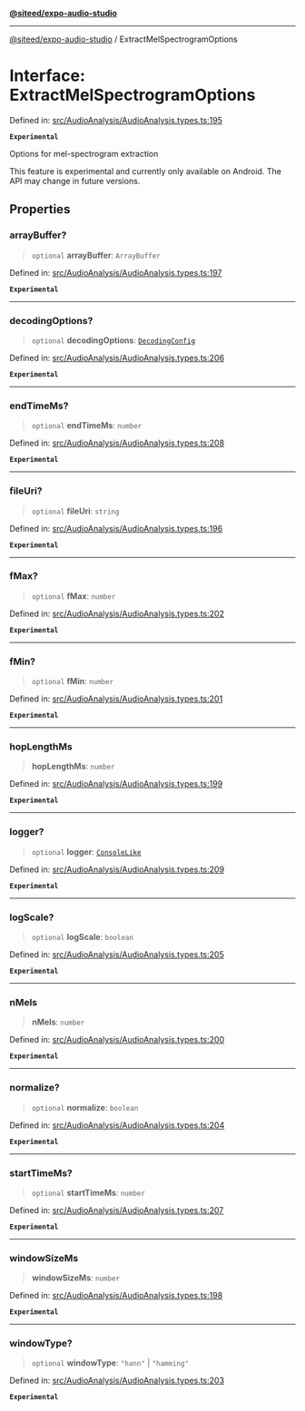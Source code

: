 [**@siteed/expo-audio-studio**](../README.md)

***

[@siteed/expo-audio-studio](../README.md) / ExtractMelSpectrogramOptions

# Interface: ExtractMelSpectrogramOptions

Defined in: [src/AudioAnalysis/AudioAnalysis.types.ts:195](https://github.com/deeeed/expo-audio-stream/blob/1af374ada18ec2cd4edeb151fc0e91e54f783b9e/packages/expo-audio-studio/src/AudioAnalysis/AudioAnalysis.types.ts#L195)

**`Experimental`**

Options for mel-spectrogram extraction

 This feature is experimental and currently only available on Android.
The API may change in future versions.

## Properties

### arrayBuffer?

> `optional` **arrayBuffer**: `ArrayBuffer`

Defined in: [src/AudioAnalysis/AudioAnalysis.types.ts:197](https://github.com/deeeed/expo-audio-stream/blob/1af374ada18ec2cd4edeb151fc0e91e54f783b9e/packages/expo-audio-studio/src/AudioAnalysis/AudioAnalysis.types.ts#L197)

**`Experimental`**

***

### decodingOptions?

> `optional` **decodingOptions**: [`DecodingConfig`](DecodingConfig.md)

Defined in: [src/AudioAnalysis/AudioAnalysis.types.ts:206](https://github.com/deeeed/expo-audio-stream/blob/1af374ada18ec2cd4edeb151fc0e91e54f783b9e/packages/expo-audio-studio/src/AudioAnalysis/AudioAnalysis.types.ts#L206)

**`Experimental`**

***

### endTimeMs?

> `optional` **endTimeMs**: `number`

Defined in: [src/AudioAnalysis/AudioAnalysis.types.ts:208](https://github.com/deeeed/expo-audio-stream/blob/1af374ada18ec2cd4edeb151fc0e91e54f783b9e/packages/expo-audio-studio/src/AudioAnalysis/AudioAnalysis.types.ts#L208)

**`Experimental`**

***

### fileUri?

> `optional` **fileUri**: `string`

Defined in: [src/AudioAnalysis/AudioAnalysis.types.ts:196](https://github.com/deeeed/expo-audio-stream/blob/1af374ada18ec2cd4edeb151fc0e91e54f783b9e/packages/expo-audio-studio/src/AudioAnalysis/AudioAnalysis.types.ts#L196)

**`Experimental`**

***

### fMax?

> `optional` **fMax**: `number`

Defined in: [src/AudioAnalysis/AudioAnalysis.types.ts:202](https://github.com/deeeed/expo-audio-stream/blob/1af374ada18ec2cd4edeb151fc0e91e54f783b9e/packages/expo-audio-studio/src/AudioAnalysis/AudioAnalysis.types.ts#L202)

**`Experimental`**

***

### fMin?

> `optional` **fMin**: `number`

Defined in: [src/AudioAnalysis/AudioAnalysis.types.ts:201](https://github.com/deeeed/expo-audio-stream/blob/1af374ada18ec2cd4edeb151fc0e91e54f783b9e/packages/expo-audio-studio/src/AudioAnalysis/AudioAnalysis.types.ts#L201)

**`Experimental`**

***

### hopLengthMs

> **hopLengthMs**: `number`

Defined in: [src/AudioAnalysis/AudioAnalysis.types.ts:199](https://github.com/deeeed/expo-audio-stream/blob/1af374ada18ec2cd4edeb151fc0e91e54f783b9e/packages/expo-audio-studio/src/AudioAnalysis/AudioAnalysis.types.ts#L199)

**`Experimental`**

***

### logger?

> `optional` **logger**: [`ConsoleLike`](../type-aliases/ConsoleLike.md)

Defined in: [src/AudioAnalysis/AudioAnalysis.types.ts:209](https://github.com/deeeed/expo-audio-stream/blob/1af374ada18ec2cd4edeb151fc0e91e54f783b9e/packages/expo-audio-studio/src/AudioAnalysis/AudioAnalysis.types.ts#L209)

**`Experimental`**

***

### logScale?

> `optional` **logScale**: `boolean`

Defined in: [src/AudioAnalysis/AudioAnalysis.types.ts:205](https://github.com/deeeed/expo-audio-stream/blob/1af374ada18ec2cd4edeb151fc0e91e54f783b9e/packages/expo-audio-studio/src/AudioAnalysis/AudioAnalysis.types.ts#L205)

**`Experimental`**

***

### nMels

> **nMels**: `number`

Defined in: [src/AudioAnalysis/AudioAnalysis.types.ts:200](https://github.com/deeeed/expo-audio-stream/blob/1af374ada18ec2cd4edeb151fc0e91e54f783b9e/packages/expo-audio-studio/src/AudioAnalysis/AudioAnalysis.types.ts#L200)

**`Experimental`**

***

### normalize?

> `optional` **normalize**: `boolean`

Defined in: [src/AudioAnalysis/AudioAnalysis.types.ts:204](https://github.com/deeeed/expo-audio-stream/blob/1af374ada18ec2cd4edeb151fc0e91e54f783b9e/packages/expo-audio-studio/src/AudioAnalysis/AudioAnalysis.types.ts#L204)

**`Experimental`**

***

### startTimeMs?

> `optional` **startTimeMs**: `number`

Defined in: [src/AudioAnalysis/AudioAnalysis.types.ts:207](https://github.com/deeeed/expo-audio-stream/blob/1af374ada18ec2cd4edeb151fc0e91e54f783b9e/packages/expo-audio-studio/src/AudioAnalysis/AudioAnalysis.types.ts#L207)

**`Experimental`**

***

### windowSizeMs

> **windowSizeMs**: `number`

Defined in: [src/AudioAnalysis/AudioAnalysis.types.ts:198](https://github.com/deeeed/expo-audio-stream/blob/1af374ada18ec2cd4edeb151fc0e91e54f783b9e/packages/expo-audio-studio/src/AudioAnalysis/AudioAnalysis.types.ts#L198)

**`Experimental`**

***

### windowType?

> `optional` **windowType**: `"hann"` \| `"hamming"`

Defined in: [src/AudioAnalysis/AudioAnalysis.types.ts:203](https://github.com/deeeed/expo-audio-stream/blob/1af374ada18ec2cd4edeb151fc0e91e54f783b9e/packages/expo-audio-studio/src/AudioAnalysis/AudioAnalysis.types.ts#L203)

**`Experimental`**
